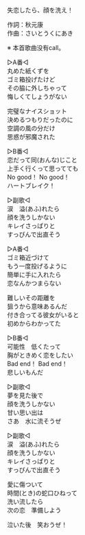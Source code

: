 失恋したら、顔を洗え！  
  
作詞：秋元康  
作曲：さいとうくにあき  
  
※ 本首歌曲没有call。   
  
▷A番◁  
丸めた紙くずを  
ゴミ箱投げたけど  
その脇に外しちゃって  
悔しくてしょうがない  
  
完璧なナイスショット  
決めるつもりだったのに  
空調の風の分だけ  
思惑が邪魔された  
  
▷B番◁  
恋だって同(おんな)じこと  
上手く行くって思ってても  
No good！ No good！  
ハートブレイク！  
  
▷副歌◁  
涙　溢(あふ)れたら  
顔を洗うしかない  
キレイさっぱりと  
すっぴんで出直そう  
  
▷A番◁  
ゴミ箱近づけて  
もう一度投げるように  
簡単に手に入れたら  
恋なんかつまらない  
  
難しいその距離を  
狙うから意味あるんだ  
付き合ってる彼女がいると  
初めからわかってた  
  
▷B番◁  
可能性　低くたって  
胸がときめく恋をしたい  
Bad end！ Bad end！  
悲しいもんだ  
  
▷副歌◁  
夢を見た後で  
顔を洗うしかない  
甘い思い出は  
さあ　水に流そうぜ  
  
▷副歌◁  
涙　溢(あふ)れたら  
顔を洗うしかない  
キレイさっぱりと  
すっぴんで出直そう  
  
愛に傷ついて  
時間(とき)の蛇口ひねって  
洗い流したら  
次の恋　準備しよう  
  
泣いた後　笑おうぜ！  
